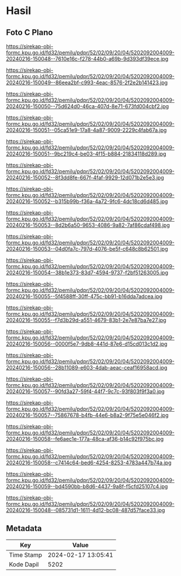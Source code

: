 # Hasil

## Foto C Plano

https://sirekap-obj-formc.kpu.go.id/fd32/pemilu/pdpr/52/02/09/20/04/5202092004009-20240216-150048--7610e16c-f278-44b0-a69b-9d393df39ece.jpg

https://sirekap-obj-formc.kpu.go.id/fd32/pemilu/pdpr/52/02/09/20/04/5202092004009-20240216-150049--86eea2bf-c993-4eac-8576-2f2e2b141423.jpg

https://sirekap-obj-formc.kpu.go.id/fd32/pemilu/pdpr/52/02/09/20/04/5202092004009-20240216-150050--75d624d0-46ca-407d-8e71-673fd004cbf2.jpg

https://sirekap-obj-formc.kpu.go.id/fd32/pemilu/pdpr/52/02/09/20/04/5202092004009-20240216-150051--05ca51e9-17a8-4a87-9009-2229c4fab67a.jpg

https://sirekap-obj-formc.kpu.go.id/fd32/pemilu/pdpr/52/02/09/20/04/5202092004009-20240216-150051--9bc219c4-be03-4f15-b884-21834118d289.jpg

https://sirekap-obj-formc.kpu.go.id/fd32/pemilu/pdpr/52/02/09/20/04/5202092004009-20240216-150052--8f3dd8fe-667f-4faf-9929-12d071b2e5e3.jpg

https://sirekap-obj-formc.kpu.go.id/fd32/pemilu/pdpr/52/02/09/20/04/5202092004009-20240216-150052--b315b99b-f36a-4a72-9fc6-4dc18cd6d485.jpg

https://sirekap-obj-formc.kpu.go.id/fd32/pemilu/pdpr/52/02/09/20/04/5202092004009-20240216-150053--8d2b6a50-9653-4086-9a82-7af86cdaf498.jpg

https://sirekap-obj-formc.kpu.go.id/fd32/pemilu/pdpr/52/02/09/20/04/5202092004009-20240216-150053--04d0fa7c-797d-4076-be5f-c648c8b62501.jpg

https://sirekap-obj-formc.kpu.go.id/fd32/pemilu/pdpr/52/02/09/20/04/5202092004009-20240216-150054--38b1e373-83d7-4594-9737-f2bf51263005.jpg

https://sirekap-obj-formc.kpu.go.id/fd32/pemilu/pdpr/52/02/09/20/04/5202092004009-20240216-150055--5f4588ff-30ff-475c-bb91-b16dda7adcea.jpg

https://sirekap-obj-formc.kpu.go.id/fd32/pemilu/pdpr/52/02/09/20/04/5202092004009-20240216-150055--f7d3b29d-a551-4679-83b1-2e7e87ba7e27.jpg

https://sirekap-obj-formc.kpu.go.id/fd32/pemilu/pdpr/52/02/09/20/04/5202092004009-20240216-150056--0000f5e7-9db8-441d-87e6-d15cd013c1d2.jpg

https://sirekap-obj-formc.kpu.go.id/fd32/pemilu/pdpr/52/02/09/20/04/5202092004009-20240216-150056--28b11089-e603-4dab-aeac-ceaf16958acd.jpg

https://sirekap-obj-formc.kpu.go.id/fd32/pemilu/pdpr/52/02/09/20/04/5202092004009-20240216-150057--90fd3a27-59f4-44f7-9c7c-93f803f9f3a0.jpg

https://sirekap-obj-formc.kpu.go.id/fd32/pemilu/pdpr/52/02/09/20/04/5202092004009-20240216-150057--75867678-b4fb-44e6-b8a2-9f75e5e046f2.jpg

https://sirekap-obj-formc.kpu.go.id/fd32/pemilu/pdpr/52/02/09/20/04/5202092004009-20240216-150058--fe6aec1e-177a-48ca-af36-b14c92f975bc.jpg

https://sirekap-obj-formc.kpu.go.id/fd32/pemilu/pdpr/52/02/09/20/04/5202092004009-20240216-150058--c7414c64-bed6-4254-8253-4783a447b74a.jpg

https://sirekap-obj-formc.kpu.go.id/fd32/pemilu/pdpr/52/02/09/20/04/5202092004009-20240216-150059--bd4590bb-b8d6-4437-9a8f-f5cfd25107c4.jpg

https://sirekap-obj-formc.kpu.go.id/fd32/pemilu/pdpr/52/02/09/20/04/5202092004009-20240216-150048--085731d1-1611-4d12-bc08-487d57face33.jpg


## Metadata

| Key        | Value               |
| ---------- | ------------------- |
| Time Stamp | 2024-02-17 13:05:41 |
| Kode Dapil | 5202                |



